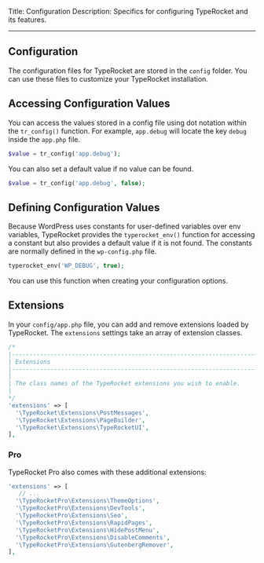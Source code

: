 Title: Configuration
Description: Specifics for configuring TypeRocket and its features.

---

## Configuration

The configuration files for TypeRocket are stored in the `config` folder. You can use these files to customize your TypeRocket installation.


## Accessing Configuration Values

You can access the values stored in a config file using dot notation within the `tr_config()` function. For example, `app.debug` will locate the key `debug` inside the `app.php` file.

```php
$value = tr_config('app.debug');
```

You can also set a default value if no value can be found.

```php
$value = tr_config('app.debug', false);
```

## Defining Configuration Values

Because WordPress uses constants for user-defined variables over env variables, TypeRocket provides the `typerocket_env()` function for accessing a constant but also provides a default value if it is not found. The constants are normally defined in the `wp-config.php` file.

```php
typerocket_env('WP_DEBUG', true);
```

You can use this function when creating your configuration options.

## Extensions

In your `config/app.php` file, you can add and remove extensions loaded by TypeRocket. The `extensions` settings take an array of extension classes. 

```php
/*
|--------------------------------------------------------------------------  
| Extensions  
|--------------------------------------------------------------------------  
|  
| The class names of the TypeRocket extensions you wish to enable.  
|  
*/  
'extensions' => [  
  '\TypeRocket\Extensions\PostMessages',
  '\TypeRocket\Extensions\PageBuilder',
  '\TypeRocket\Extensions\TypeRocketUI',
],
```

### Pro

TypeRocket Pro also comes with these additional extensions:

```php
'extensions' => [
   // ... 
  '\TypeRocketPro\Extensions\ThemeOptions',
  '\TypeRocketPro\Extensions\DevTools',
  '\TypeRocketPro\Extensions\Seo',
  '\TypeRocketPro\Extensions\RapidPages',
  '\TypeRocketPro\Extensions\HidePostMenu',
  '\TypeRocketPro\Extensions\DisableComments',
  '\TypeRocketPro\Extensions\GutenbergRemover',
],
```